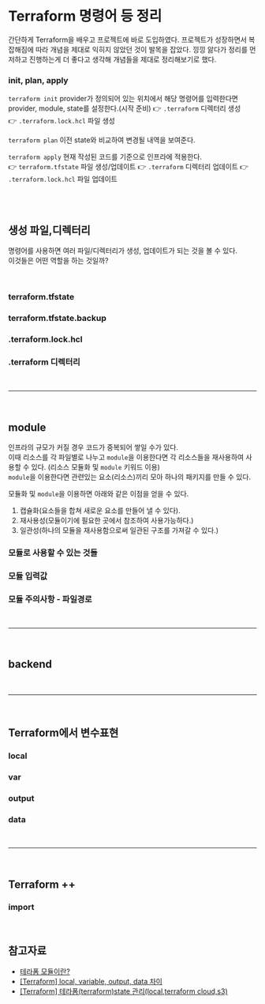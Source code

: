 # Terraform 명령어 등 정리

간단하게 Terraform을 배우고 프로젝트에 바로 도입하였다. 프로젝트가 성장하면서 복잡해짐에 따라 개념을 제대로 익히지 않았던 것이 발목을 잡았다. 낑낑 앓다가 정리를 먼저하고 진행하는게 더 좋다고 생각해 개념들을 제대로 정리해보기로 했다.  

### init, plan, apply
`terraform init` provider가 정의되어 있는 위치에서 해당 명령어를 입력한다면 provider, module, state를 설정한다.(시작 준비)
👉 `.terraform` 디렉터리 생성  
👉 `.terraform.lock.hcl` 파일 생성  

`terraform plan` 이전 state와 비교하여 변경될 내역을 보여준다.  

`terraform apply` 현재 작성된 코드를 기준으로 인프라에 적용한다.  
👉 `terraform.tfstate` 파일 생성/업데이트
👉 `.terraform` 디렉터리 업데이트
👉 `.terraform.lock.hcl` 파일 업데이트

<br /><br />

## 생성 파일,디렉터리
명령어를 사용하면 여러 파일/디렉터리가 생성, 업데이트가 되는 것을 볼 수 있다.  
이것들은 어떤 역할을 하는 것일까?  

<br />  

### terraform.tfstate

### terraform.tfstate.backup

### .terraform.lock.hcl

### .terraform 디렉터리  



<br /><hr><br />  


## module
인프라의 규모가 커질 경우 코드가 중복되어 쌓일 수가 있다.  
이때 리소스를 각 파일별로 나누고 `module`을 이용한다면 각 리소스들을 재사용하여 사용할 수 있다. (리소스 모듈화 및 `module` 키워드 이용)  
`module`을 이용한다면 관련있는 요소(리소스)끼리 모아 하나의 패키지를 만들 수 있다.  

모듈화 및 `module`을 이용하면 아래와 같은 이점을 얻을 수 있다.  
1. 캡슐화(요소들을 합쳐 새로운 요소를 만들어 낼 수 있다).  
2. 재사용성(모듈이기에 필요한 곳에서 참조하여 사용가능하다.)
3. 일관성(하나의 모듈을 재사용함으로써 일관된 구조를 가져갈 수 있다.)  

### 모듈로 사용할 수 있는 것들  

### 모듈 입력값  

### 모듈 주의사항 - 파일경로  

<br /><hr><br />  

## backend 


<br /><hr><br />  

## Terraform에서 변수표현  

### local

### var

### output

### data  


<br /><hr><br />  

## Terraform ++

### import


<br />  

## 참고자료  
- [테라폼 모듈이란?](https://j-dev.tistory.com/entry/%ED%85%8C%EB%9D%BC%ED%8F%BCTerraformChapter-4-1-%ED%85%8C%EB%9D%BC%ED%8F%BC-%EB%AA%A8%EB%93%88%EB%A1%9C-%EC%9E%AC%EC%82%AC%EC%9A%A9-%EA%B0%80%EB%8A%A5%ED%95%9C-%EC%9D%B8%ED%94%84%EB%9D%BC-%EC%83%9D%EC%84%B1%ED%95%98%EA%B8%B0%EB%AA%A8%EB%93%88%EC%9D%B4%EB%9E%80)
- [[Terraform] local, variable, output, data 차이](https://kim-dragon.tistory.com/219)
- [[Terraform] 테라폼(terraform)state 관리(local,terraform cloud,s3)](https://2ham-s.tistory.com/405)